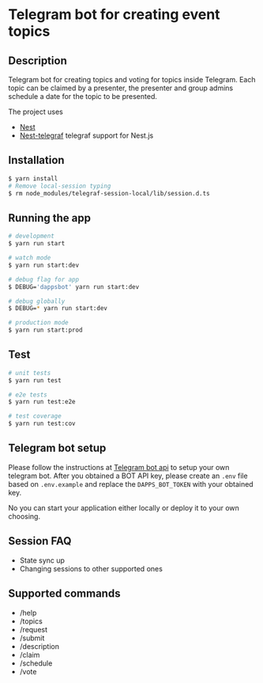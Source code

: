 # Telegram bot for creating event topics

## Description

Telegram bot for creating topics and voting for topics inside Telegram.
Each topic can be claimed by a presenter, the presenter and group admins schedule a date for 
the topic to be presented.

The project uses
 - [Nest](https://github.com/nestjs/nest) 
 - [Nest-telegraf](https://github.com/bukhalo/nestjs-telegraf) telegraf support for Nest.js

## Installation

```bash
$ yarn install
# Remove local-session typing
$ rm node_modules/telegraf-session-local/lib/session.d.ts
```

## Running the app

```bash
# development
$ yarn run start

# watch mode
$ yarn run start:dev

# debug flag for app
$ DEBUG='dappsbot' yarn run start:dev

# debug globally
$ DEBUG=* yarn run start:dev

# production mode
$ yarn run start:prod
```

## Test

```bash
# unit tests
$ yarn run test

# e2e tests
$ yarn run test:e2e

# test coverage
$ yarn run test:cov
```

## Telegram bot setup

Please follow the instructions at [Telegram bot api](https://core.telegram.org/bots#3-how-do-i-create-a-bot) to setup your own telegram bot.
After you obtained a BOT API key, please create an `.env` file based on `.env.example` and replace the `DAPPS_BOT_TOKEN` with your obtained key.

No you can start your application either locally or deploy it to your own choosing.

## Session FAQ

   - State sync up
   - Changing sessions to other supported ones

## Supported commands

   - /help
   - /topics
   - /request
   - /submit
   - /description
   - /claim
   - /schedule
   - /vote
  



